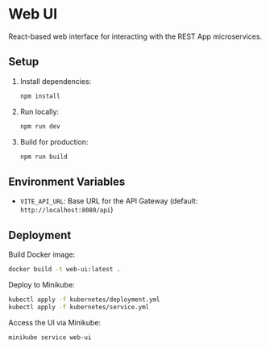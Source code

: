 # Web UI

React-based web interface for interacting with the REST App microservices.

## Setup

1. Install dependencies:
   ```bash
   npm install
   ```

2. Run locally:
   ```bash
   npm run dev
   ```

3. Build for production:
   ```bash
   npm run build
   ```

## Environment Variables

- `VITE_API_URL`: Base URL for the API Gateway (default: `http://localhost:8080/api`)

## Deployment

Build Docker image:
```bash
docker build -t web-ui:latest .
```

Deploy to Minikube:
```bash
kubectl apply -f kubernetes/deployment.yml
kubectl apply -f kubernetes/service.yml
```

Access the UI via Minikube:
```bash
minikube service web-ui
```